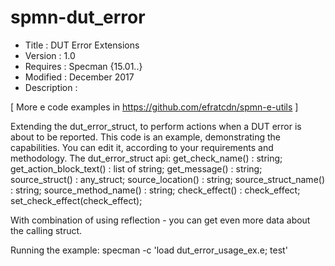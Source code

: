 # spmn-dut_error

* Title : DUT Error Extensions
* Version : 1.0
* Requires : Specman {15.01..}
* Modified : December 2017
* Description :

[ More e code examples in https://github.com/efratcdn/spmn-e-utils ]

Extending the dut_error_struct, to perform actions when a DUT error is about to be reported.
This code is an example, demonstrating the capabilities.
You can edit it, according to your requirements and methodology.
The dut_error_struct api:
  get_check_name()                       : string;
  get_action_block_text()                : list of string;
  get_message()                          : string;
  source_struct()                        : any_struct;
  source_location()                      : string;
  source_struct_name()                   : string;
  source_method_name()                   : string;
  check_effect()                         : check_effect;
  set_check_effect(check_effect);
  
With combination of using reflection - you can get even more data about the calling struct.


Running the example: 
       specman -c 'load dut_error_usage_ex.e; test'
